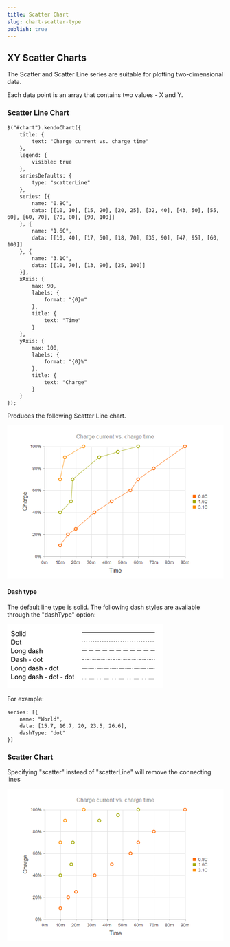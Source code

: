```yaml
---
title: Scatter Chart
slug: chart-scatter-type
publish: true
---
```


## XY Scatter Charts

The Scatter and Scatter Line series are suitable for plotting two-dimensional data.

Each data point is an array that contains two values - X and Y.

### Scatter Line Chart

    $("#chart").kendoChart({
        title: {
            text: "Charge current vs. charge time"
        },
        legend: {
            visible: true
        },
        seriesDefaults: {
            type: "scatterLine"
        },
        series: [{
            name: "0.8C",
            data: [[10, 10], [15, 20], [20, 25], [32, 40], [43, 50], [55, 60], [60, 70], [70, 80], [90, 100]]
        }, {
            name: "1.6C",
            data: [[10, 40], [17, 50], [18, 70], [35, 90], [47, 95], [60, 100]]
        }, {
            name: "3.1C",
            data: [[10, 70], [13, 90], [25, 100]]
        }],
        xAxis: {
            max: 90,
            labels: {
                format: "{0}m"
            },
            title: {
                text: "Time"
            }
        },
        yAxis: {
            max: 100,
            labels: {
                format: "{0}%"
            },
            title: {
                text: "Charge"
            }
        }
    });


Produces the following Scatter Line chart.

 ![Scatter Line Chart](chart-scatter-line.png)

#### Dash type

The default line type is solid. The following dash styles are available through the "dashType" option:

![Dash Type](chart-dash-types.png)

For example:

    series: [{
        name: "World",
        data: [15.7, 16.7, 20, 23.5, 26.6],
        dashType: "dot"
    }]


### Scatter Chart

Specifying "scatter" instead of "scatterLine" will remove the connecting lines

![Scatter Chart](chart-scatter.png)
